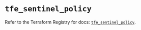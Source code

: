 # `tfe_sentinel_policy`

Refer to the Terraform Registry for docs: [`tfe_sentinel_policy`](https://registry.terraform.io/providers/hashicorp/tfe/0.43.0/docs/resources/sentinel_policy).
